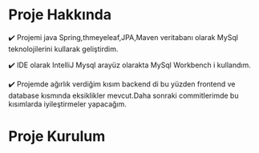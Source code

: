 # Proje Hakkında

:heavy_check_mark: Projemi java Spring,thmeyeleaf,JPA,Maven veritabanı olarak MySql teknolojilerini kullarak geliştirdim.

:heavy_check_mark: IDE olarak IntelliJ Mysql arayüz olarakta MySql Workbench i kullandım.

:heavy_check_mark: Projemde ağırlık verdiğim kısım backend di bu yüzden frontend ve database kısmında eksiklikler mevcut.Daha sonraki commitlerimde bu kısımlarda iyileştirmeler yapacağım. 

# Proje Kurulum
